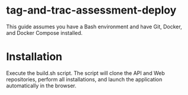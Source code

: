 # tag-and-trac-assessment-deploy

This guide assumes you have a Bash environment and have Git, Docker, and Docker Compose installed.

# Installation

Execute the build.sh script. The script will clone the API and Web repositories,
perform all installations, and launch the application automatically in the browser.